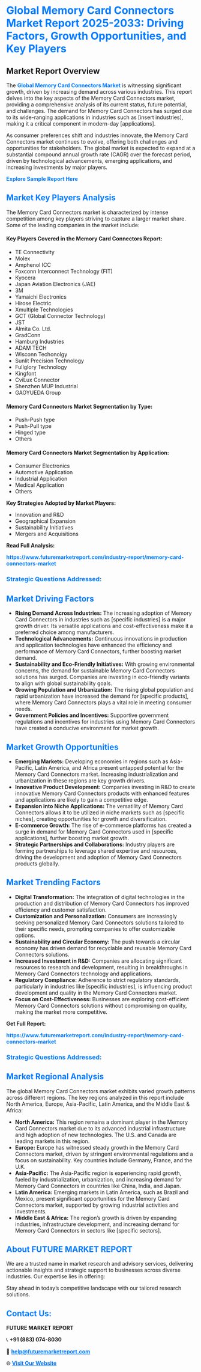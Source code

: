 <h1 style="color: #007BFF;">Global Memory Card Connectors Market Report 2025-2033: Driving Factors, Growth Opportunities, and Key Players</h1>

<section id="overview">
<h2>Market Report Overview</h2>
<p>The <a href="https://www.futuremarketreport.com/industry-report/memory-card-connectors-market" style="color: #007BFF; text-decoration: none;"><strong>Global Memory Card Connectors Market</strong></a> is witnessing significant growth, driven by increasing demand across various industries. This report delves into the key aspects of the Memory Card Connectors market, providing a comprehensive analysis of its current status, future potential, and challenges. The demand for Memory Card Connectors has surged due to its wide-ranging applications in industries such as [insert industries], making it a critical component in modern-day [applications].</p>
<p>As consumer preferences shift and industries innovate, the Memory Card Connectors market continues to evolve, offering both challenges and opportunities for stakeholders. The global market is expected to expand at a substantial compound annual growth rate (CAGR) over the forecast period, driven by technological advancements, emerging applications, and increasing investments by major players.</p>
</section>

<section id="overview">
<p><a href="https://www.futuremarketreport.com/request-sample/reportId=53436" style="color: #007BFF; text-decoration: none;"><strong>Explore Sample Report Here</strong></a></p>
</section>

<section id="key-players">
<h2 style="color: #007BFF;">Market Key Players Analysis</h2>
<p>The Memory Card Connectors market is characterized by intense competition among key players striving to capture a larger market share. Some of the leading companies in the market include:</p>
<h4>Key Players Covered in the Memory Card Connectors Report:</h4>
<ul><li>TE Connectivity</li><li>Molex</li><li>Amphenol ICC</li><li>Foxconn Interconnect Technology (FIT)</li><li>Kyocera</li><li>Japan Aviation Electronics (JAE)</li><li>3M</li><li>Yamaichi Electronics</li><li>Hirose Electric</li><li>Xmultiple Technologies</li><li>GCT (Global Connector Technology)</li><li>JST</li><li>Almita Co. Ltd.</li><li>GradConn</li><li>Hamburg Industries</li><li>ADAM TECH</li><li>Wisconn Techonolgy</li><li>Sunlit Precision Technology</li><li>Fullglory Technology</li><li>Kingfont</li><li>CviLux Connector</li><li>Shenzhen MUP Industrial</li><li>GAOYUEDA Group</li></ul>
<h4>Memory Card Connectors Market Segmentation by Type:</h4>
<ul><li>Push-Push type</li><li>Push-Pull type</li><li>Hinged type</li><li>Others</li></ul>

<h4>Memory Card Connectors Market Segmentation by Application:</h4>
<ul><li>Consumer Electronics</li><li>Automotive Application</li><li>Industrial Application</li><li>Medical Application</li><li>Others</li></ul>
<p><strong>Key Strategies Adopted by Market Players:</strong></p>
<ul>
<li>Innovation and R&D</li>
<li>Geographical Expansion</li>
<li>Sustainability Initiatives</li>
<li>Mergers and Acquisitions</li>
</ul>
</section>

<section>
<p><strong>Read Full Analysis: </strong></p><a href="https://www.futuremarketreport.com/industry-report/memory-card-connectors-market" style="color: #007BFF; text-decoration: none;"><strong>https://www.futuremarketreport.com/industry-report/memory-card-connectors-market</strong></a>
<h3 style="color: #007BFF;">Strategic Questions Addressed:</h3>
</section>

<section id="driving-factors">
<h2 style="color: #007BFF;">Market Driving Factors</h2>
<ul>
<li><strong>Rising Demand Across Industries:</strong> The increasing adoption of Memory Card Connectors in industries such as [specific industries] is a major growth driver. Its versatile applications and cost-effectiveness make it a preferred choice among manufacturers.</li>
<li><strong>Technological Advancements:</strong> Continuous innovations in production and application technologies have enhanced the efficiency and performance of Memory Card Connectors, further boosting market demand.</li>
<li><strong>Sustainability and Eco-Friendly Initiatives:</strong> With growing environmental concerns, the demand for sustainable Memory Card Connectors solutions has surged. Companies are investing in eco-friendly variants to align with global sustainability goals.</li>
<li><strong>Growing Population and Urbanization:</strong> The rising global population and rapid urbanization have increased the demand for [specific products], where Memory Card Connectors plays a vital role in meeting consumer needs.</li>
<li><strong>Government Policies and Incentives:</strong> Supportive government regulations and incentives for industries using Memory Card Connectors have created a conducive environment for market growth.</li>
</ul>
</section>

<section id="growth-opportunities">
<h2 style="color: #007BFF;">Market Growth Opportunities</h2>
<ul>
<li><strong>Emerging Markets:</strong> Developing economies in regions such as Asia-Pacific, Latin America, and Africa present untapped potential for the Memory Card Connectors market. Increasing industrialization and urbanization in these regions are key growth drivers.</li>
<li><strong>Innovative Product Development:</strong> Companies investing in R&D to create innovative Memory Card Connectors products with enhanced features and applications are likely to gain a competitive edge.</li>
<li><strong>Expansion into Niche Applications:</strong> The versatility of Memory Card Connectors allows it to be utilized in niche markets such as [specific niches], creating opportunities for growth and diversification.</li>
<li><strong>E-commerce Growth:</strong> The rise of e-commerce platforms has created a surge in demand for Memory Card Connectors used in [specific applications], further boosting market growth.</li>
<li><strong>Strategic Partnerships and Collaborations:</strong> Industry players are forming partnerships to leverage shared expertise and resources, driving the development and adoption of Memory Card Connectors products globally.</li>
</ul>
</section>

<section id="trending-factors">
<h2 style="color: #007BFF;">Market Trending Factors</h2>
<ul>
<li><strong>Digital Transformation:</strong> The integration of digital technologies in the production and distribution of Memory Card Connectors has improved efficiency and customer satisfaction.</li>
<li><strong>Customization and Personalization:</strong> Consumers are increasingly seeking personalized Memory Card Connectors solutions tailored to their specific needs, prompting companies to offer customizable options.</li>
<li><strong>Sustainability and Circular Economy:</strong> The push towards a circular economy has driven demand for recyclable and reusable Memory Card Connectors solutions.</li>
<li><strong>Increased Investment in R&D:</strong> Companies are allocating significant resources to research and development, resulting in breakthroughs in Memory Card Connectors technology and applications.</li>
<li><strong>Regulatory Compliance:</strong> Adherence to strict regulatory standards, particularly in industries like [specific industries], is influencing product development and quality in the Memory Card Connectors market.</li>
<li><strong>Focus on Cost-Effectiveness:</strong> Businesses are exploring cost-efficient Memory Card Connectors solutions without compromising on quality, making the market more competitive.</li>
</ul>
</section>

<section>
<p><strong>Get Full Report: </strong></p><a href="https://www.futuremarketreport.com/industry-report/memory-card-connectors-market" style="color: #007BFF; text-decoration: none;"><strong>https://www.futuremarketreport.com/industry-report/memory-card-connectors-market</strong></a>
<h3 style="color: #007BFF;">Strategic Questions Addressed:</h3>
</section>


<section id="regional-analysis">
<h2 style="color: #007BFF;">Market Regional Analysis</h2>
<p>The global Memory Card Connectors market exhibits varied growth patterns across different regions. The key regions analyzed in this report include North America, Europe, Asia-Pacific, Latin America, and the Middle East & Africa:</p>
<ul>
<li><strong>North America:</strong> This region remains a dominant player in the Memory Card Connectors market due to its advanced industrial infrastructure and high adoption of new technologies. The U.S. and Canada are leading markets in this region.</li>
<li><strong>Europe:</strong> Europe has witnessed steady growth in the Memory Card Connectors market, driven by stringent environmental regulations and a focus on sustainability. Key countries include Germany, France, and the U.K.</li>
<li><strong>Asia-Pacific:</strong> The Asia-Pacific region is experiencing rapid growth, fueled by industrialization, urbanization, and increasing demand for Memory Card Connectors in countries like China, India, and Japan.</li>
<li><strong>Latin America:</strong> Emerging markets in Latin America, such as Brazil and Mexico, present significant opportunities for the Memory Card Connectors market, supported by growing industrial activities and investments.</li>
<li><strong>Middle East & Africa:</strong> The region’s growth is driven by expanding industries, infrastructure development, and increasing demand for Memory Card Connectors in sectors like [specific sectors].</li>
</ul>
</section>

<footer>
<h2 style="color: #007BFF;">About FUTURE MARKET REPORT</h2>
<p>We are a trusted name in market research and advisory services, delivering actionable insights and strategic support to businesses across diverse industries. Our expertise lies in offering:</p>

<p>Stay ahead in today’s competitive landscape with our tailored research solutions.</p>

<h2 style="color: #007BFF;">Contact Us:</h2>
<p><strong>FUTURE MARKET REPORT</strong></p>
<p>📞 <strong>+91 (883) 074-8030</strong></p>
<p>📧 <strong><a href="mailto:help@futuremarketreport.com" style="color: #007BFF;">help@futuremarketreport.com</a></strong></p>
<p>🌐 <strong><a href="https://www.futuremarketreport.com/" style="color: #007BFF;">Visit Our Website</a></strong></p>
</footer>